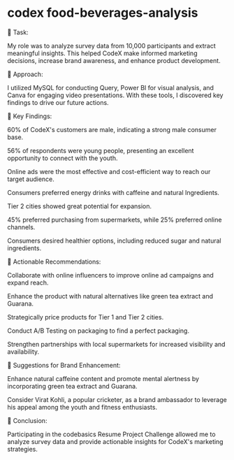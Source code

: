 # codex food-beverages-analysis

🌟 Task:

My role was to analyze survey data from 10,000 participants and extract meaningful insights. This helped CodeX make informed marketing decisions, increase brand awareness, and enhance product development.

🌟 Approach:

I utilized MySQL for conducting Query, Power BI for visual analysis, and Canva for engaging video presentations. With these tools, I discovered key findings to drive our future actions.

🌟 Key Findings:

60% of CodeX's customers are male, indicating a strong male consumer base.

56% of respondents were young people, presenting an excellent opportunity to connect with the youth.

Online ads were the most effective and cost-efficient way to reach our target audience.

Consumers preferred energy drinks with caffeine and natural Ingredients.

Tier 2 cities showed great potential for expansion.

45% preferred purchasing from supermarkets, while 25% preferred online channels.

Consumers desired healthier options, including reduced sugar and natural ingredients.

🌟 Actionable Recommendations:

Collaborate with online influencers to improve online ad campaigns and expand reach.

Enhance the product with natural alternatives like green tea extract and Guarana.

Strategically price products for Tier 1 and Tier 2 cities.

Conduct A/B Testing on packaging to find a perfect packaging.

Strengthen partnerships with local supermarkets for increased visibility and availability.

🌟 Suggestions for Brand Enhancement:

Enhance natural caffeine content and promote mental alertness by incorporating green tea extract and Guarana.

Consider Virat Kohli, a popular cricketer, as a brand ambassador to leverage his appeal among the youth and fitness enthusiasts.

🌟 Conclusion:

Participating in the codebasics Resume Project Challenge allowed me to analyze survey data and provide actionable insights for CodeX's marketing strategies.
